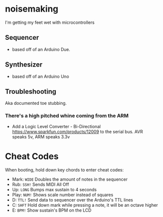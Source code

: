 # noisemaking
I'm getting my feet wet with microcontrollers

## Sequencer
- based off of an Arduino Due.

## Synthesizer
- based off of an Arduino Uno

## Troubleshooting
Aka documented toe stubbing.
### There's a high pitched whine coming from the ARM
- Add a Logic Level Converter - Bi-Directional <https://www.sparkfun.com/products/12009> to the serial bus. AVR speaks 5v, ARM speaks 3.3v

# Cheat Codes
When booting, hold down key chords to enter cheat codes:
- Mark: `WIDE` Doubles the amount of notes in the sequencer
- Rub: `SSH!` Sends MIDI All Off
- Up: `LONG` Bumps max sustain to 4 seconds
- Play: `NUM!` Shows scale number instead of squares
- D: `TTL!` Send data to sequencer over the Arduino's TTL lines
- C: `SHFT` Hold down mark while pressing a note, it will be an octave higher
- E: `BPM!` Show sustain's BPM on the LCD
